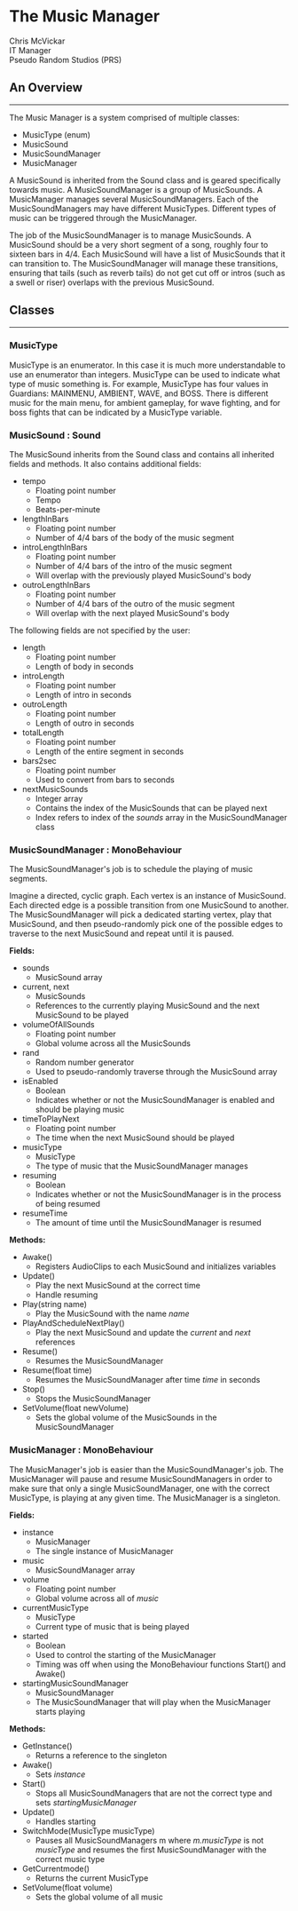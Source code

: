 # The Music Manager
Chris McVickar  
IT Manager  
Pseudo Random Studios (PRS)

## An Overview
---

The Music Manager is a system comprised of multiple classes:  
- MusicType (enum)
- MusicSound
- MusicSoundManager
- MusicManager

A MusicSound is inherited from the Sound class and is geared specifically towards music. A MusicSoundManager is a group of MusicSounds. A MusicManager manages several MusicSoundManagers. Each of the MusicSoundManagers may have different MusicTypes. Different types of music can be triggered through the MusicManager.

The job of the MusicSoundManager is to manage MusicSounds. A MusicSound should be a very short segment of a song, roughly four to sixteen bars in 4/4. Each MusicSound will have a list of MusicSounds that it can transition to. The MusicSoundManager will manage these transitions, ensuring that tails (such as reverb tails) do not get cut off or intros (such as a swell or riser) overlaps with the previous MusicSound.

## Classes
---

### MusicType

MusicType is an enumerator. In this case it is much more understandable to use an enumerator than integers. MusicType can be used to indicate what type of music something is. For example, MusicType has four values in Guardians: MAINMENU, AMBIENT, WAVE, and BOSS. There is different music for the main menu, for ambient gameplay, for wave fighting, and for boss fights that can be indicated by a MusicType variable.

### MusicSound : Sound

The MusicSound inherits from the Sound class and contains all inherited fields and methods. It also contains additional fields:
- tempo
  - Floating point number
  - Tempo
  - Beats-per-minute
- lengthInBars
  - Floating point number
  - Number of 4/4 bars of the body of the music segment
- introLengthInBars
  - Floating point number
  - Number of 4/4 bars of the intro of the music segment
  - Will overlap with the previously played MusicSound's body
- outroLengthInBars
  - Floating point number
  - Number of 4/4 bars of the outro of the music segment
  - Will overlap with the next played MusicSound's body

The following fields are not specified by the user:
- length
  - Floating point number
  - Length of body in seconds
- introLength
  - Floating point number
  - Length of intro in seconds
- outroLength
  - Floating point number
  - Length of outro in seconds
- totalLength
  - Floating point number
  - Length of the entire segment in seconds
- bars2sec
  - Floating point number
  - Used to convert from bars to seconds
- nextMusicSounds
  - Integer array
  - Contains the index of the MusicSounds that can be played next
  - Index refers to index of the *sounds* array in the MusicSoundManager class

### MusicSoundManager : MonoBehaviour

The MusicSoundManager's job is to schedule the playing of music segments.

Imagine a directed, cyclic graph. Each vertex is an instance of MusicSound. Each directed edge is a possible transition from one MusicSound to another. The MusicSoundManager will pick a dedicated starting vertex, play that MusicSound, and then pseudo-randomly pick one of the possible edges to traverse to the next MusicSound and repeat until it is paused.

**Fields:**
- sounds
  - MusicSound array
- current, next
  - MusicSounds
  - References to the currently playing MusicSound and the next MusicSound to be played
- volumeOfAllSounds
  - Floating point number
  - Global volume across all the MusicSounds
- rand
  - Random number generator
  - Used to pseudo-randomly traverse through the MusicSound array
- isEnabled
  - Boolean
  - Indicates whether or not the MusicSoundManager is enabled and should be playing music
- timeToPlayNext
  - Floating point number
  - The time when the next MusicSound should be played
- musicType
  - MusicType
  - The type of music that the MusicSoundManager manages
- resuming
  - Boolean
  - Indicates whether or not the MusicSoundManager is in the process of being resumed
- resumeTime
  - The amount of time until the MusicSoundManager is resumed

**Methods:**
- Awake()
  - Registers AudioClips to each MusicSound and initializes variables
- Update()
  - Play the next MusicSound at the correct time
  - Handle resuming
- Play(string name)
  - Play the MusicSound with the name *name*
- PlayAndScheduleNextPlay()
  - Play the next MusicSound and update the *current* and *next* references
- Resume()
  - Resumes the MusicSoundManager
- Resume(float time)
  - Resumes the MusicSoundManager after time *time* in seconds
- Stop()
  - Stops the MusicSoundManager
- SetVolume(float newVolume)
  - Sets the global volume of the MusicSounds in the MusicSoundManager

### MusicManager : MonoBehaviour

The MusicManager's job is easier than the MusicSoundManager's job. The MusicManager will pause and resume MusicSoundManagers in order to make sure that only a single MusicSoundManager, one with the correct MusicType, is playing at any given time. The MusicManager is a singleton.

**Fields:**
- instance
  - MusicManager
  - The single instance of MusicManager
- music
  - MusicSoundManager array
- volume
  - Floating point number
  - Global volume across all of *music*
- currentMusicType
  - MusicType
  - Current type of music that is being played
- started
  - Boolean
  - Used to control the starting of the MusicManager
  - Timing was off when using the MonoBehaviour functions Start() and Awake()
- startingMusicSoundManager
  - MusicSoundManager
  - The MusicSoundManager that will play when the MusicManager starts playing

**Methods:**
- GetInstance()
  - Returns a reference to the singleton
- Awake()
  - Sets *instance*
- Start()
  - Stops all MusicSoundManagers that are not the correct type and sets *startingMusicManager*
- Update()
  - Handles starting
- SwitchMode(MusicType musicType)
  - Pauses all MusicSoundManagers m where *m.musicType* is not *musicType* and resumes the first MusicSoundManager with the correct music type
- GetCurrentmode()
  - Returns the current MusicType
- SetVolume(float volume)
  - Sets the global volume of all music